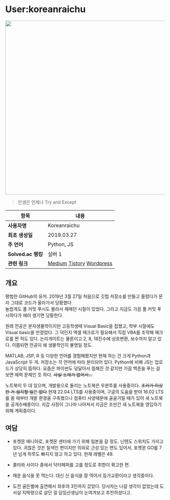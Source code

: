 # User:koreanraichu

<img src="https://img1.daumcdn.net/thumb/R1280x0/?scode=mtistory2&fname=https%3A%2F%2Fblog.kakaocdn.net%2Fdn%2FIOOAY%2FbtsC87NTZ1f%2FGdF3IaKmk7c9SxCCzC4hI0%2Fimg.jpg" width="550px">
  
> 인생은 언제나 Try and Except

| 항목 | 내용 |
| --- | --- |
| **사용자명** | Koreanraichu |
| **최초 생성일** | 2019.03.27 |
| **주 언어** | Python, JS |
| **Solved.ac 랭킹** | 실버 1 |
| **관련 링크** | [Medium](https://medium.com/@koreanraichu) [Tistory](https://koreanraichu.tistory.com/) [Wordpress](https://koreanraichu.sfuhost.com/) |

## 개요

평범한 GitHub의 유저. 2019년 3월 27일 처음으로 깃헙 저장소를 만들고 올렸다가 문자 그대로 코드가 올라가서 당황했다.  
놀랍게도 풀 커밋 푸시도 몰라서 헤매던 시절이 있었다. 그리고 지금도 가끔 풀 커밋 푸시하다가 에러 생기면 당황한다. 

원래 전공은 분자생물학이지만 고등학생때 Visual Basic을 접했고, 학부 시절에도 Visual basic을 만졌었다. 그 덕인지 엑셀 매크로가 필요해서 직접 VBA를 조작해 매크로를 짠 적도 있다. 
논리게이트는 물론이고 2, 8, 16진수에 상호변환, 보수까지 알고 있다. 이쯤되면 전공이 왜 생물학인지 불명일 정도. 

MATLAB, JSP, R 등 다양한 언어를 경험해봤지만 현재 하는 건 크게 Python과 JavaScript 두 개. 저장소는 각 언어에 따라 분리되어 있다. 
Python에 비해 JS는 업로드가 상당히 뜸하다. 요즘은 파이썬도 덩달아서 뜸해진 것 같지만 가끔 백준을 푸는 걸 보면 체력 문제인 듯 하다. ~~사실 소재가 없어서...~~

노트북이 두 대 있으며, 개발용으로 돌리는 노트북은 우분투를 사용중이다. ~~조카가 이상한 거 설치할 일은 없다~~ 
현재 22.04 LTS를 사용중이며, 구글의 도움을 받아 16.02 LTS를 쓸 때부터 개발 환경을 구축했으나 컴퓨터 사양때문에 골골거릴 때가 있어 새 노트북을 공개수배중이다. 
지갑 사정이 그나마 나아져서 지금은 조만간 새 노트북을 영입하기 위해 계획중이다. 

## 여담

* 포켓몬 매니아로, 포켓몬 센터에 가기 위해 일본을 갈 정도. 닌텐도 스위치도 가지고 있다. 
  귀찮은 것은 질색인 편이지만 의외로 근성 있는 면도 있어서, 포켓몬 GO를 7년 넘게 하루도 빠지지 않고 하고 있다. 현재 레벨은 49. 

* 콜라와 사이다 중에서 닥터페퍼를 고를 정도로 취향이 확고한 편. 

* 매운 음식을 못 먹는다. 대신 신 음식을 잘 먹어서 등가교환이라고 생각중이다. 

* 도전 골든벨에 출연해서 최후의 3인까지 갔었다. 당사자는 나갈 생각이 없었는데 도서실 지박령으로 살던 걸 담임선생님이 눈여겨보고 추천하셨다고. 